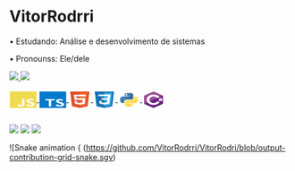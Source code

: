 # VitorRodrri
• Estudando: Análise e desenvolvimento de sistemas

• Pronounss: Ele/dele

<div>
 <a href= "https://github.com/VitorRodrri">
 <img height="180em" src= "https://github-readme-stats.vercel.app/api?username=VitorRodrri&icons=true&theme=tokyonight&include_all_commits=true&count_private=true"/>
 <img height="180em" src= "https://github-readme-stats.vercel.app/api/top-langs/?username=VitorRodrri&layout=compact&langs_count=168&theme=tokyonight"/>
</div>

<div style="display: inline_block"><br>
 <img align="center" alt="Vitor-Js" height="30" width="49" src="https://raw.githubusercontent.com/devicons/devicon/master/icons/javascript/javascript-plain.svg"> 
 <img align="center" alt="Vitor-Ts" height="30" width="49" src="https://raw.githubusercontent.com/devicons/devicon/master/icons/typescript/typescript-plain.svg">
 <img align="center" alt="Vitor-HTML" height="30" width="40" src="https://raw.githubusercontent.com/devicons/devicon/master/icons/html5/html5-original.svg"> 
 <img align="center" alt="Vitor-CSS" height="30" width="40" src="https://raw.githubusercontent.com/devicons/devicon/master/icons/css3/css3-original.svg">
 <img align="center" alt="Vitor-Python" height="30" width="40" src="https://raw.githubusercontent.com/devicons/devicon/master/icons/python/python-original.svg"> 
 <img align="center" alt="Vitor-C" height="30" width=40 src="https://raw.githubusercontent.com/devicons/devicon/master/icons/csharp/csharp-original.svg">
</div>

##

<div>
<a href="https://instagram.com/vitor_rodrri" target="_blank"><img src="https://img.shields.io/badge/-Instagram-%23E4405F?style=for-the-badge8logo=instagram8logoColor=white"
target="_blank"></a>
<a href="mailto:vitorafr2010@gmail.com"><img src="https://img.shields.io/badge/-Gmail-%23333?style=for-the-badge&logo=gmail&logoColor=white" target="_blank"></a>
<a href="https://www.linkedin.com/in/vitor-augusto-1a665325b?utm_source=share&utm_campaign=share_via&utm_content=profile&utm_medium=ios_app" target="_blank"><img src="https://img.shields.io/badge/-LinkedIn-%230077B5?style=for-the-badge&logo=linkedin&logoColor=white" target="_blank"></a>

 ![Snake animation { (https://github.com/VitorRodrri/VitorRodri/blob/output-contribution-grid-snake.sgv)
</div>
